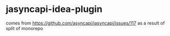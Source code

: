 # jasyncapi-idea-plugin
comes from https://github.com/asyncapi/jasyncapi/issues/117 as a result of split of monorepo

